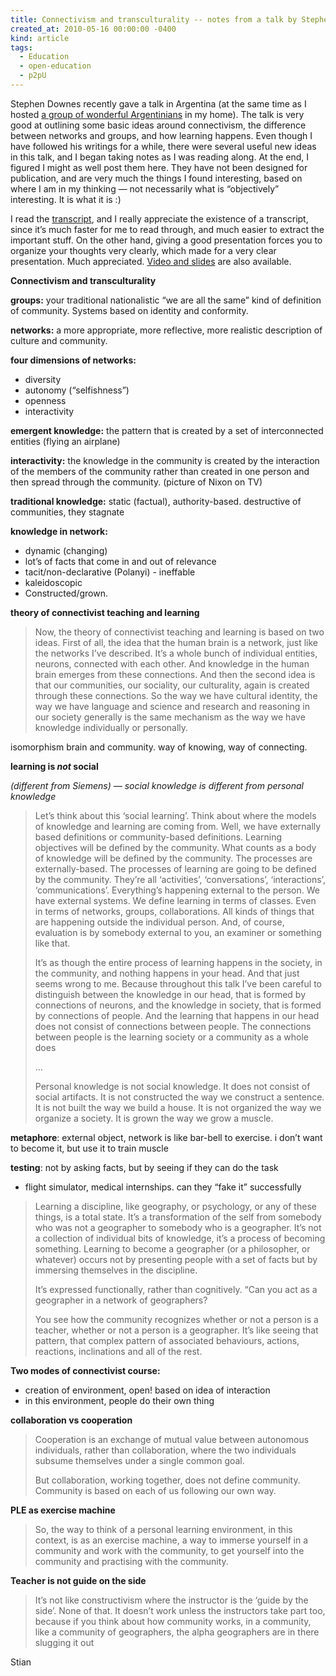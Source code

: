 ```yaml
---
title: Connectivism and transculturality -- notes from a talk by Stephen Downes
created_at: 2010-05-16 00:00:00 -0400
kind: article
tags:
  - Education
  - open-education
  - p2pU
---
```


Stephen Downes recently gave a talk in Argentina (at the same time as I
hosted [a group of wonderful
Argentinians](http://reganmian.net/blog/2010/05/15/youtube-lovefest/) in
my home). The talk is very good at outlining some basic ideas around
connectivism, the difference between networks and groups, and how
learning happens. Even though I have followed his writings for a while,
there were several useful new ideas in this talk, and I began taking
notes as I was reading along. At the end, I figured I might as well post
them here. They have not been designed for publication, and are very
much the things I found interesting, based on where I am in my thinking
— not necessarily what is “objectively” interesting. It is what it is :)

I read the
[transcript](http://halfanhour.blogspot.com/2010/05/connectivism-and-transculturality.html),
and I really appreciate the existence of a transcript, since it’s much
faster for me to read through, and much easier to extract the important
stuff. On the other hand, giving a good presentation forces you to
organize your thoughts very clearly, which made for a very clear
presentation. Much appreciated. [Video and
slides](http://www.downes.ca/presentation/251) are also available.

**Connectivism and transculturality**

**groups:** your traditional nationalistic “we are all the same” kind of
definition of community. Systems based on identity and conformity.

**networks:** a more appropriate, more reflective, more realistic
description of culture and community.

**four dimensions of networks:**

-   diversity
-   autonomy (“selfishness”)
-   openness
-   interactivity

**emergent knowledge:** the pattern that is created by a set of
interconnected entities (flying an airplane)

**interactivity:** the knowledge in the community is created by the
interaction of the members of the community rather than created in one
person and then spread through the community. (picture of Nixon on TV)

**traditional knowledge:** static (factual), authority-based.
destructive of communities, they stagnate

**knowledge in network:**

-   dynamic (changing)
-   lot’s of facts that come in and out of relevance
-   tacit/non-declarative (Polanyi) - ineffable
-   kaleidoscopic
-   Constructed/grown.

**theory of connectivist teaching and learning**

> Now, the theory of connectivist teaching and learning is based on two
> ideas. First of all, the idea that the human brain is a network, just
> like the networks I’ve described. It’s a whole bunch of individual
> entities, neurons, connected with each other. And knowledge in the
> human brain emerges from these connections. And then the second idea
> is that our communities, our sociality, our culturality, again is
> created through these connections. So the way we have cultural
> identity, the way we have language and science and research and
> reasoning in our society generally is the same mechanism as the way we
> have knowledge individually or personally.

isomorphism brain and community. way of knowing, way of connecting.

**learning is *not* social**

*(different from Siemens) — social knowledge is different from personal
knowledge*

> Let’s think about this ‘social learning’. Think about where the models
> of knowledge and learning are coming from. Well, we have externally
> based definitions or community-based definitions. Learning objectives
> will be defined by the community. What counts as a body of knowledge
> will be defined by the community. The processes are externally-based.
> The processes of learning are going to be defined by the community.
> They’re all ‘activities’, ‘conversations’, ‘interactions’,
> ‘communications’. Everything’s happening external to the person. We
> have external systems. We define learning in terms of classes. Even in
> terms of networks, groups, collaborations. All kinds of things that
> are happening outside the individual person. And, of course,
> evaluation is by somebody external to you, an examiner or something
> like that.
>
> It’s as though the entire process of learning happens in the society,
> in the community, and nothing happens in your head. And that just
> seems wrong to me. Because throughout this talk I’ve been careful to
> distinguish between the knowledge in our head, that is formed by
> connections of neurons, and the knowledge in society, that is formed
> by connections of people. And the learning that happens in our head
> does not consist of connections between people. The connections
> between people is the learning society or a community as a whole does
>
> …
>
> Personal knowledge is not social knowledge. It does not consist of
> social artifacts. It is not constructed the way we construct a
> sentence. It is not built the way we build a house. It is not
> organized the way we organize a society. It is grown the way we grow a
> muscle.

**metaphore**: external object, network is like bar-bell to exercise. i
don’t want to become it, but use it to train muscle

**testing**: not by asking facts, but by seeing if they can do the task
- flight simulator, medical internships. can they “fake it” successfully

> Learning a discipline, like geography, or psychology, or any of these
> things, is a total state. It’s a transformation of the self from
> somebody who was not a geographer to somebody who is a geographer.
> It’s not a collection of individual bits of knowledge, it’s a process
> of becoming something. Learning to become a geographer (or a
> philosopher, or whatever) occurs not by presenting people with a set
> of facts but by immersing themselves in the discipline.
>
> It’s expressed functionally, rather than cognitively. “Can you act as
> a geographer in a network of geographers?
>
> You see how the community recognizes whether or not a person is a
> teacher, whether or not a person is a geographer. It’s like seeing
> that pattern, that complex pattern of associated behaviours, actions,
> reactions, inclinations and all of the rest.

**Two modes of connectivist course:**

-   creation of environment, open! based on idea of interaction
-   in this environment, people do their own thing

**collaboration vs cooperation**

> Cooperation is an exchange of mutual value between autonomous
> individuals, rather than collaboration, where the two individuals
> subsume themselves under a single common goal.
>
> But collaboration, working together, does not define community.
> Community is based on each of us following our own way.

**PLE as exercise machine**

> So, the way to think of a personal learning environment, in this
> context, is as an exercise machine, a way to immerse yourself in a
> community and work with the community, to get yourself into the
> community and practising with the community.

**Teacher is not guide on the side**

> It’s not like constructivism where the instructor is the ‘guide by the
> side’. None of that. It doesn’t work unless the instructors take part
> too, because if you think about how community works, in a community,
> like a community of geographers, the alpha geographers are in there
> slugging it out

Stian
